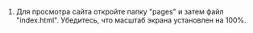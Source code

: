 1. Для просмотра сайта откройте папку "pages" и затем файл "index.html". Убедитесь, что масштаб экрана установлен на 100%.
